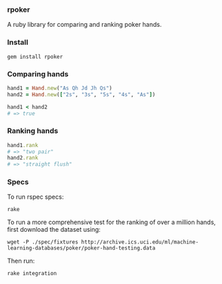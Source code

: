 ### rpoker

A ruby library for comparing and ranking poker hands.

### Install

```
gem install rpoker
```

### Comparing hands

```ruby
hand1 = Hand.new("As Qh Jd Jh Qs")
hand2 = Hand.new(["2s", "3s", "5s", "4s", "As"])

hand1 < hand2
# => true
```

### Ranking hands

```ruby
hand1.rank
# => "two pair"
hand2.rank
# => "straight flush"
```
### Specs

To run rspec specs:
```
rake
```

To run a more comprehensive test for the ranking of over a million hands, first download the dataset using:

```
wget -P ./spec/fixtures http://archive.ics.uci.edu/ml/machine-learning-databases/poker/poker-hand-testing.data
```

Then run:
```
rake integration
````
